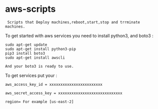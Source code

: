 # aws-scripts
     Scripts that Deploy machines,reboot,start,stop and trrminate machines.


To get started with aws services you need to install python3, and boto3 :

    sudo apt-get update
    sudo apt-get install python3-pip
    pip3 install boto3
    sudo apt-get install awscli
    
    And your boto3 is ready to use.
    
    
    
    
    
To get services put your :

    aws_access_key_id = xxxxxxxxxxxxxxxxxxxxxxxx

    aws_secret_access_key = xxxxxxxxxxxxxxxxxxxxxxxxxxxxx

    region= For example [us-east-2]
    
